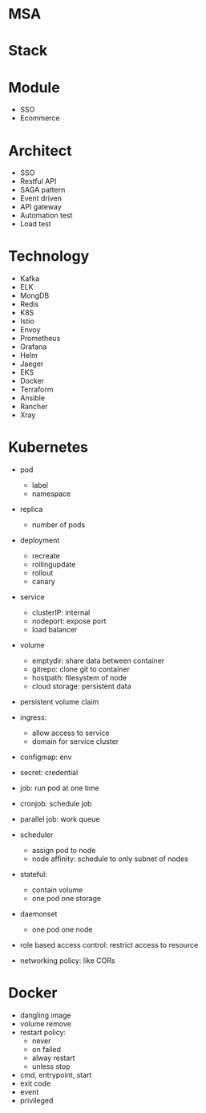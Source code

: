 # MSA

# Stack

# Module

- SSO
- Ecommerce

# Architect

- SSO
- Restful API
- SAGA pattern
- Event driven
- API gateway
- Automation test
- Load test

# Technology

- Kafka
- ELK
- MongDB
- Redis
- K8S
- Istio
- Envoy
- Prometheus
- Grafana
- Helm
- Jaeger
- EKS
- Docker
- Terraform
- Ansible
- Rancher
- Xray

# Kubernetes

- pod
  + label
  + namespace
  
- replica
  + number of pods
  
- deployment
  + recreate
  + rollingupdate
  + rollout
  + canary
  
- service
  + clusterIP: internal
  + nodeport: expose port
  + load balancer
  
- volume
  + emptydir: share data between container
  + gitrepo: clone git to container
  + hostpath: filesystem of node
  + cloud storage: persistent data

- persistent volume claim
  
- ingress:
  + allow access to service
  + domain for service cluster

- configmap: env
- secret: credential

- job: run pod at one time
- cronjob: schedule job
- parallel job: work queue

- scheduler
  + assign pod to node
  + node affinity: schedule to only subnet of nodes
- stateful:
  + contain volume
  + one pod one storage

- daemonset
  + one pod one node
  
- role based access control: restrict access to resource
- networking policy: like CORs

# Docker
- dangling image
- volume remove
- restart policy:
  + never
  + on failed
  + alway restart
  + unless stop
- cmd, entrypoint, start
- exit code
- event
- privileged

